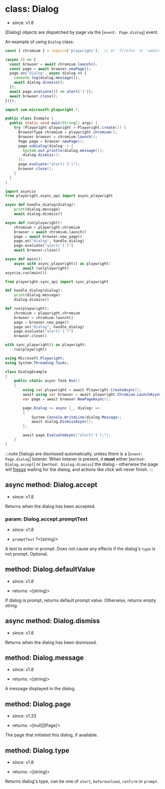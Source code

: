 # class: Dialog
* since: v1.8

[Dialog] objects are dispatched by page via the [`event: Page.dialog`] event.

An example of using `Dialog` class:

```js
const { chromium } = require('playwright');  // Or 'firefox' or 'webkit'.

(async () => {
  const browser = await chromium.launch();
  const page = await browser.newPage();
  page.on('dialog', async dialog => {
    console.log(dialog.message());
    await dialog.dismiss();
  });
  await page.evaluate(() => alert('1'));
  await browser.close();
})();
```

```java
import com.microsoft.playwright.*;

public class Example {
  public static void main(String[] args) {
    try (Playwright playwright = Playwright.create()) {
      BrowserType chromium = playwright.chromium();
      Browser browser = chromium.launch();
      Page page = browser.newPage();
      page.onDialog(dialog -> {
        System.out.println(dialog.message());
        dialog.dismiss();
      });
      page.evaluate("alert('1')");
      browser.close();
    }
  }
}
```

```python async
import asyncio
from playwright.async_api import async_playwright

async def handle_dialog(dialog):
    print(dialog.message)
    await dialog.dismiss()

async def run(playwright):
    chromium = playwright.chromium
    browser = await chromium.launch()
    page = await browser.new_page()
    page.on("dialog", handle_dialog)
    page.evaluate("alert('1')")
    await browser.close()

async def main():
    async with async_playwright() as playwright:
        await run(playwright)
asyncio.run(main())
```

```python sync
from playwright.sync_api import sync_playwright

def handle_dialog(dialog):
    print(dialog.message)
    dialog.dismiss()

def run(playwright):
    chromium = playwright.chromium
    browser = chromium.launch()
    page = browser.new_page()
    page.on("dialog", handle_dialog)
    page.evaluate("alert('1')")
    browser.close()

with sync_playwright() as playwright:
    run(playwright)
```

```csharp
using Microsoft.Playwright;
using System.Threading.Tasks;

class DialogExample
{
    public static async Task Run()
    {
        using var playwright = await Playwright.CreateAsync();
        await using var browser = await playwright.Chromium.LaunchAsync();
        var page = await browser.NewPageAsync();

        page.Dialog += async (_, dialog) =>
        {
            System.Console.WriteLine(dialog.Message);
            await dialog.DismissAsync();
        };

        await page.EvaluateAsync("alert('1');");
    }
}
```

:::note
Dialogs are dismissed automatically, unless there is a [`event: Page.dialog`] listener.
When listener is present, it **must** either [`method: Dialog.accept`] or [`method: Dialog.dismiss`] the dialog - otherwise the page will [freeze](https://developer.mozilla.org/en-US/docs/Web/JavaScript/EventLoop#never_blocking) waiting for the dialog, and actions like click will never finish.
:::

## async method: Dialog.accept
* since: v1.8

Returns when the dialog has been accepted.

### param: Dialog.accept.promptText
* since: v1.8
- `promptText` ?<[string]>

A text to enter in prompt. Does not cause any effects if the dialog's `type` is not prompt. Optional.

## method: Dialog.defaultValue
* since: v1.8
- returns: <[string]>

If dialog is prompt, returns default prompt value. Otherwise, returns empty string.

## async method: Dialog.dismiss
* since: v1.8

Returns when the dialog has been dismissed.

## method: Dialog.message
* since: v1.8
- returns: <[string]>

A message displayed in the dialog.

## method: Dialog.page
* since: v1.33
- returns: <[null]|[Page]>

The page that initiated this dialog, if available.

## method: Dialog.type
* since: v1.8
- returns: <[string]>

Returns dialog's type, can be one of `alert`, `beforeunload`, `confirm` or `prompt`.
